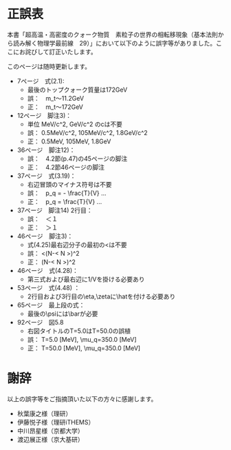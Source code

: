 # 正誤表

本書「超高温・高密度のクォーク物質　素粒子の世界の相転移現象（基本法則から読み解く物理学最前線　29）」において以下のように誤字等がありました。ここにお詫びして訂正いたします。

このページは随時更新します。

- 7ページ　式(2.1):
  - 最後のトップクォーク質量は172GeV
  - 誤：　m_t〜11.2GeV
  - 正：　m_t〜172GeV
- 12ページ　脚注3)：
  - 単位 MeV/c^2, GeV/c^2 のcは不要
  - 誤： 0.5MeV/c^2, 105MeV/c^2, 1.8GeV/c^2
  - 正： 0.5MeV, 105MeV, 1.8GeV
- 36ページ　脚注12)：
  - 誤：　4.2節(p.47)の45ページの脚注
  - 正：　4.2節46ページの脚注
- 37ページ　式(3.19)：
  - 右辺冒頭のマイナス符号は不要  
  - 誤：　p_q = - \frac{T}{V} ...
  - 正：　p_q = \frac{T}{V} ...
- 37ページ　脚注14) 2行目：
  - 誤：　＜１
  - 正：　＞１
- 46ページ　脚注3)：
  - 式(4.25)最右辺分子の最初の<は不要
  - 誤： <(N-< N >)^2
  - 正： (N-< N >)^2
- 46ページ　式(4.28)：
  - 第三式および最右辺に1/Vを掛ける必要あり
- 53ページ　式(4.48) ：
  - 2行目および3行目の\eta,\zetaに\hatを付ける必要あり
- 65ページ　最上段の式：
  - 最後の\psiには\barが必要
- 92ページ　図5.8
  - 右図タイトルのT=5.0はT=50.0の誤植
  - 誤： T=5.0 [MeV], \mu_q=350.0 [MeV]
  - 正： T=50.0 [MeV], \mu_q=350.0 [MeV]
  
# 謝辞

以上の誤字等をご指摘頂いた以下の方々に感謝します。

- 秋葉康之様（理研）
- 伊藤悦子様（理研iTHEMS）
- 中川昂星様（京都大学）
- 渡辺展正様（京大基研）
